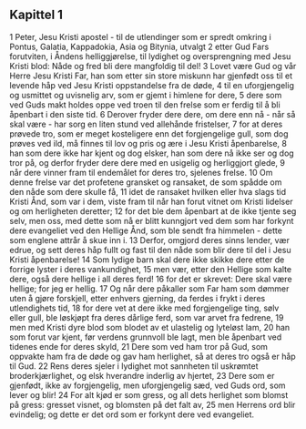 ## Kapittel 1

1 Peter, Jesu Kristi apostel - til de utlendinger som er spredt omkring i Pontus, Galatia, Kappadokia, Asia og Bitynia, utvalgt
2 etter Gud Fars forutviten, i Åndens helliggjørelse, til lydighet og oversprengning med Jesu Kristi blod: Nåde og fred bli dere mangfoldig til del!
3 Lovet være Gud og vår Herre Jesu Kristi Far, han som etter sin store miskunn har gjenfødt oss til et levende håp ved Jesu Kristi oppstandelse fra de døde,
4 til en uforgjengelig og usmittet og uvisnelig arv, som er gjemt i himlene for dere,
5 dere som ved Guds makt holdes oppe ved troen til den frelse som er ferdig til å bli åpenbart i den siste tid.
6 Derover fryder dere dere, om dere enn nå - når så skal være - har sorg en liten stund ved allehånde fristelser,
7 for at deres prøvede tro, som er meget kosteligere enn det forgjengelige gull, som dog prøves ved ild, må finnes til lov og pris og ære i Jesu Kristi åpenbarelse,
8 han som dere ikke har kjent og dog elsker, han som dere nå ikke ser og dog tror på, og derfor fryder dere dere med en usigelig og herliggjort glede,
9 når dere vinner fram til endemålet for deres tro, sjelenes frelse.
10 Om denne frelse var det profetene gransket og ransaket, de som spådde om den nåde som dere skulle få,
11 idet de ransaket hvilken eller hva slags tid Kristi Ånd, som var i dem, viste fram til når han forut vitnet om Kristi lidelser og om herligheten deretter;
12 for det ble dem åpenbart at de ikke tjente seg selv, men oss, med dette som nå er blitt kunngjort ved dem som har forkynt dere evangeliet ved den Hellige Ånd, som ble sendt fra himmelen - dette som englene attrår å skue inn i.
13 Derfor, omgjord deres sinns lender, vær edrue, og sett deres håp fullt og fast til den nåde som blir dere til del i Jesu Kristi åpenbarelse!
14 Som lydige barn skal dere ikke skikke dere etter de forrige lyster i deres vankundighet,
15 men vær, etter den Hellige som kalte dere, også dere hellige i all deres ferd!
16 for det er skrevet: Dere skal være hellige; for jeg er hellig.
17 Og når dere påkaller som Far ham som dømmer uten å gjøre forskjell, etter enhvers gjerning, da ferdes i frykt i deres utlendighets tid,
18 for dere vet at dere ikke med forgjengelige ting, sølv eller gull, ble løskjøpt fra deres dårlige ferd, som var arvet fra fedrene,
19 men med Kristi dyre blod som blodet av et ulastelig og lyteløst lam,
20 han som forut var kjent, før verdens grunnvoll ble lagt, men ble åpenbart ved tidenes ende for deres skyld,
21 Dere som ved ham tror på Gud, som oppvakte ham fra de døde og gav ham herlighet, så at deres tro også er håp til Gud.
22 Rens deres sjeler i lydighet mot sannheten til uskrømtet broderkjærlighet, og elsk hverandre inderlig av hjertet,
23 Dere som er gjenfødt, ikke av forgjengelig, men uforgjengelig sæd, ved Guds ord, som lever og blir!
24 For alt kjød er som gress, og all dets herlighet som blomst på gress: gresset visnet, og blomsten på det falt av,
25 men Herrens ord blir evindelig; og dette er det ord som er forkynt dere ved evangeliet.
